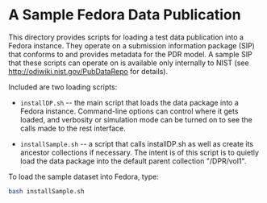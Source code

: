 # A Sample Fedora Data Publication

This directory provides scripts for loading a test data publication
into a Fedora instance.  They operate on a submission information
package (SIP) that conforms to and provides metadata for the PDR
model.  A sample SIP that these scripts can operate on is available
only internally to NIST (see http://odiwiki.nist.gov/PubDataRepo for
details).

Included are two loading scripts:

* `installDP.sh` -- the main script that loads the data package into a
Fedora instance.  Command-line options can control where it gets
loaded, and verbosity or simulation mode can be turned on to see the
calls made to the rest interface.  

* `installSample.sh` -- a script that calls installDP.sh as well as
create its ancestor collections if necessary.  The intent is of this
script is to quietly load the data package into the default parent
collection "/DPR/vol1".

To load the sample dataset into Fedora, type:

```bash
bash installSample.sh
```
